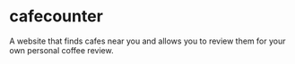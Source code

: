 # cafecounter
A website that finds cafes near you and allows you to review them for your own personal coffee review.
